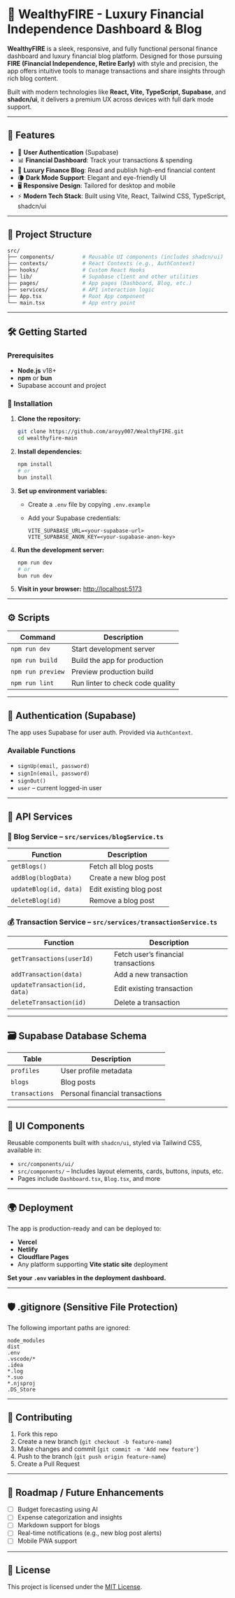 
# 💸 WealthyFIRE - Luxury Financial Independence Dashboard & Blog

**WealthyFIRE** is a sleek, responsive, and fully functional personal finance dashboard and luxury financial blog platform. Designed for those pursuing **FIRE (Financial Independence, Retire Early)** with style and precision, the app offers intuitive tools to manage transactions and share insights through rich blog content.

Built with modern technologies like **React, Vite, TypeScript, Supabase**, and **shadcn/ui**, it delivers a premium UX across devices with full dark mode support.

---

## 🚀 Features

* 🔐 **User Authentication** (Supabase)
* 📊 **Financial Dashboard**: Track your transactions & spending
* 📝 **Luxury Finance Blog**: Read and publish high-end financial content
* 🌘 **Dark Mode Support**: Elegant and eye-friendly UI
* 🖥️ **Responsive Design**: Tailored for desktop and mobile
* ⚡ **Modern Tech Stack**: Built using Vite, React, Tailwind CSS, TypeScript, shadcn/ui

---

## 📁 Project Structure

```bash
src/
├── components/         # Reusable UI components (includes shadcn/ui)
├── contexts/           # React Contexts (e.g., AuthContext)
├── hooks/              # Custom React Hooks
├── lib/                # Supabase client and other utilities
├── pages/              # App pages (Dashboard, Blog, etc.)
├── services/           # API interaction logic
├── App.tsx             # Root App component
└── main.tsx            # App entry point
```

---

## 🛠️ Getting Started

### Prerequisites

* **Node.js** v18+
* **npm** or **bun**
* Supabase account and project

### 🔧 Installation

1. **Clone the repository:**

   ```bash
   git clone https://github.com/aroyy007/WealthyFIRE.git
   cd wealthyfire-main
   ```

2. **Install dependencies:**

   ```bash
   npm install
   # or
   bun install
   ```

3. **Set up environment variables:**

   * Create a `.env` file by copying `.env.example`
   * Add your Supabase credentials:

     ```env
     VITE_SUPABASE_URL=<your-supabase-url>
     VITE_SUPABASE_ANON_KEY=<your-supabase-anon-key>
     ```

4. **Run the development server:**

   ```bash
   npm run dev
   # or
   bun run dev
   ```

5. **Visit in your browser:** [http://localhost:5173](http://localhost:5173)

---

## ⚙️ Scripts

| Command           | Description                      |
| ----------------- | -------------------------------- |
| `npm run dev`     | Start development server         |
| `npm run build`   | Build the app for production     |
| `npm run preview` | Preview production build         |
| `npm run lint`    | Run linter to check code quality |

---

## 🔐 Authentication (Supabase)

The app uses Supabase for user auth. Provided via `AuthContext`.

### Available Functions

* `signUp(email, password)`
* `signIn(email, password)`
* `signOut()`
* `user` – current logged-in user

---

## 🧠 API Services

### 📘 Blog Service – `src/services/blogService.ts`

| Function               | Description             |
| ---------------------- | ----------------------- |
| `getBlogs()`           | Fetch all blog posts    |
| `addBlog(blogData)`    | Create a new blog post  |
| `updateBlog(id, data)` | Edit existing blog post |
| `deleteBlog(id)`       | Remove a blog post      |

### 💰 Transaction Service – `src/services/transactionService.ts`

| Function                      | Description                         |
| ----------------------------- | ----------------------------------- |
| `getTransactions(userId)`     | Fetch user’s financial transactions |
| `addTransaction(data)`        | Add a new transaction               |
| `updateTransaction(id, data)` | Edit existing transaction           |
| `deleteTransaction(id)`       | Delete a transaction                |

---

## 🗃️ Supabase Database Schema

| Table          | Description                     |
| -------------- | ------------------------------- |
| `profiles`     | User profile metadata           |
| `blogs`        | Blog posts                      |
| `transactions` | Personal financial transactions |

---

## 🎨 UI Components

Reusable components built with `shadcn/ui`, styled via Tailwind CSS, available in:

* `src/components/ui/`
* `src/components/` – Includes layout elements, cards, buttons, inputs, etc.
* Pages include `Dashboard.tsx`, `Blog.tsx`, and more

---

## 🌍 Deployment

The app is production-ready and can be deployed to:

* **Vercel**
* **Netlify**
* **Cloudflare Pages**
* Any platform supporting **Vite static site** deployment

**Set your `.env` variables in the deployment dashboard.**

---

## 🛡️ .gitignore (Sensitive File Protection)

The following important paths are ignored:

```gitignore
node_modules
dist
.env
.vscode/*
.idea
*.log
*.suo
*.njsproj
.DS_Store
```

---

## 🧩 Contributing

1. Fork this repo
2. Create a new branch (`git checkout -b feature-name`)
3. Make changes and commit (`git commit -m 'Add new feature'`)
4. Push to the branch (`git push origin feature-name`)
5. Create a Pull Request

---

## 📅 Roadmap / Future Enhancements

* [ ] Budget forecasting using AI
* [ ] Expense categorization and insights
* [ ] Markdown support for blogs
* [ ] Real-time notifications (e.g., new blog post alerts)
* [ ] Mobile PWA support

---

## 📄 License

This project is licensed under the [MIT License](LICENSE).

